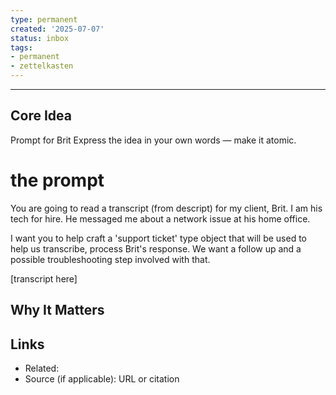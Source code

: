 ```yaml
---
type: permanent
created: '2025-07-07'
status: inbox
tags:
- permanent
- zettelkasten
---
```





---

## Core Idea  
Prompt for Brit
Express the idea in your own words — make it atomic.


# the prompt
You are going to read a transcript (from descript) for my client, Brit. I am his tech for hire. He messaged me about a network issue at his home office. 

I want you to help craft a 'support ticket' type object that will be used to help us transcribe, process Brit's response. We want a follow up and a possible troubleshooting step involved with that. 

[transcript here]

## Why It Matters  


## Links  
- Related:   
- Source (if applicable): URL or citation
